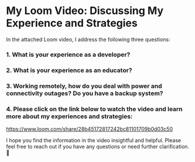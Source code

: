 # My Loom Video: Discussing My Experience and Strategies

In the attached Loom video, I address the following three questions:

### 1. What is your experience as a developer?

### 2. What is your experience as an educator?

### 3. Working remotely, how do you deal with power and connectivity outages? Do you have a backup system?

### 4. Please click on the link below to watch the video and learn more about my experiences and strategies:

https://www.loom.com/share/28b45172817242bc81101709b0d03c50

I hope you find the information in the video insightful and helpful. Please feel free to reach out if you have any questions or need further clarification.🚀

